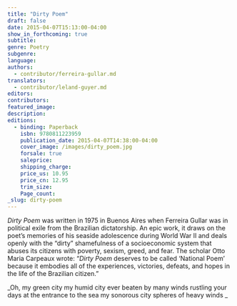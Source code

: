 ```yaml
---
title: "Dirty Poem"
draft: false
date: 2015-04-07T15:13:00-04:00
show_in_forthcoming: true
subtitle:
genre: Poetry
subgenre:
language:
authors:
  - contributor/ferreira-gullar.md
translators:
  - contributor/leland-guyer.md
editors:
contributors:
featured_image:
description:
editions:
  - binding: Paperback
    isbn: 9780811223959
    publication_date: 2015-04-07T14:38:00-04:00
    cover_image: /images/dirty_poem.jpg
    forsale: true
    saleprice:
    shipping_charge:
    price_us: 10.95
    price_cn: 12.95
    trim_size:
    Page_count:
_slug: dirty-poem
---
```


_Dirty Poem_ was written in 1975 in Buenos Aires when Ferreira Gullar was in political exile from the Brazilian dictatorship. An epic work, it draws on the poet’s memories of his seaside adolescence during World War II and deals openly with the “dirty” shamefulness of a socioeconomic system that abuses its citizens with poverty, sexism, greed, and fear. The scholar Otto Maria Carpeaux wrote: “_Dirty Poem_ deserves to be called ‘National Poem’ because it embodies all of the experiences, victories, defeats, and hopes in the life of the Brazilian citizen.” 

_Oh, my green city
my humid city
ever beaten by many winds
rustling your days at the entrance to the sea
my sonorous city
spheres of heavy winds _

